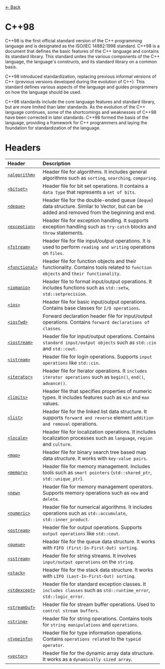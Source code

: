 [<- Back](../README.md)

# C++98
C++98 is the first official standard version of the C++ programming language and is designated as the ISO/IEC 14882:1998 standard. C++98 is a document that defines the basic features of the C++ language and contains its standard library. This standard unites the various components of the C++ language, the language's constructs, and its standard library on a common basis.

C++98 introduced standardization, replacing previous informal versions of C++ (previous versions developed during the evolution of C++). This standard defines various aspects of the language and guides programmers on how the language should be used.

C++98 standards include the core language features and standard library, but are more limited than later standards. As the evolution of the C++ language continues, some of the shortcomings and weaknesses of C++98 have been corrected in later standards. C++98 formed the basis of the language, providing a framework for C++ programmers and laying the foundation for standardization of the language.

# Headers
|  Header   | Description   |
| :-------- | :------------ |
| [`<algorithm>`](headers/algorithm.md) | Header file for algorithms. It includes general algorithms such as `sorting`, `searching`, `comparing`. |
| [`<bitset>`](headers/bitset.md) | Header file for bit set operations. It contains a `data type` that represents a `set of bits`. |
| [`<deque>`](headers/deque.md) | Header file for the double-ended queue (`deque`) data structure. Similar to Vector, but can be added and removed from the beginning and end. |
| [`<exception>`](headers/exception.md) | Header file for exception handling. It supports exception handling such as `try-catch` blocks and `throw` statements. |
| [`<fstream>`](headers/fstream.md) | Header file for file input/output operations. It is used to perform `reading and writing` operations on `files`. |
| [`<functional>`](headers/functional.md) | Header file for function objects and their functionality. Contains tools related to `function objects` and `their functionality`. |
| [`<iomanip>`](headers/iomanip.md) | Header file to format input/output operations. It includes functions such as `std::setw`, `std::setprecision`. |
| [`<ios>`](headers/ios.md) | Header file for basic input/output operations. Contains base classes for `I/O operations`. |
| [`<iosfwd>`](headers/iosfwd.md) | Forward declaration header file for input/output operations. Contains `forward declarations of classes`. |
| [`<iostream>`](headers/iostream.md) | Header file for input/output operations. Contains `standard input/output objects` such as `std::cin` and `std::cout`. |
| [`<istream>`](headers/istream.md) | Header file for login operations. Supports `input operations` like `std::cin`. |
| [`<iterator>`](headers/iterator.md) | Header file for Iterator operations. It `includes iterator operations` such as `begin()`, `end()`, `advance()`.|
| [`<limits>`](headers/limits.md) | Header file that specifies properties of numeric types. It includes features such as `min` and `max` values. |
| [`<list>`](headers/list.md) | Header file for the linked list data structure. It supports `forward and reverse` element `addition and removal` operations. |
| [`<locale>`](headers/locale.md) | Header file for localization operations. It includes localization processes such as `language`, `region` and `culture`. |
| [`<map>`](headers/map.md) | Header file for binary search tree based map data structure. It works with `key-value pairs`. |
| [`<memory>`](headers/memory.md) | Header file for memory management. Includes tools such as `smart pointers` (`std::shared_ptr`, `std::unique_ptr`). |
| [`<new>`](headers/new.md) | Header file for memory management operators. Supports memory operations such as `new` and `delete`.|
| [`<numeric>`](headers/numeric.md) | Header file for numerical algorithms. It includes operations such as `std::accumulate`, `std::inner_product`. |
| [`<ostream>`](headers/ostream.md) | Header file for output operations. Supports `output operations` like `std::cout`. |
| [`<queue>`](headers/queue.md) | Header file for the queue data structure. It works with `FIFO (First-In-First-Out) sorting`. |
| [`<sstream>`](headers/sstream.md) | Header file for string streams. It involves `input/output operations` on the `string`. |
| [`<stack>`](headers/stack.md) | Header file for the stack data structure. It works with `LIFO (Last-In-First-Out) sorting`. |
| [`<stdexcept>`](headers/stdexcept.md) | Header file for standard exception classes. It `includes classes` such as `std::runtime_error`, `std::logic_error`. |
| [`<streambuf>`](headers/streambuf.md) | Header file for stream buffer operations. Used to `control stream buffers`. |
| [`<string>`](headers/string.md) | Header file for string operations. Contains tools for `string manipulations` and `operations`. |
| [`<typeinfo>`](headers/typeinfo.md) | Header file for type information operations. Contains `operations related` to the `typeid operator`. |
| [`<vector>`](headers/vector.md) | Header file for the dynamic array data structure. It works as a `dynamically sized array`. |